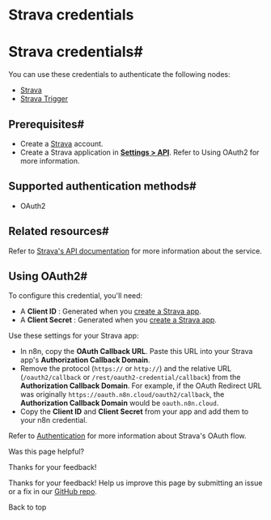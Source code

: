 # Strava credentials

[ ](https://github.com/n8n-io/n8n-docs/edit/main/docs/integrations/builtin/credentials/strava.md "Edit this page")

# Strava credentials#

You can use these credentials to authenticate the following nodes:

  * [Strava](../../app-nodes/n8n-nodes-base.strava/)
  * [Strava Trigger](../../trigger-nodes/n8n-nodes-base.stravatrigger/)



## Prerequisites#

  * Create a [Strava](https://strava.com) account.
  * Create a Strava application in [**Settings > API**](https://www.strava.com/settings/api). Refer to Using OAuth2 for more information.



## Supported authentication methods#

  * OAuth2



## Related resources#

Refer to [Strava's API documentation](https://developers.strava.com/docs/reference/) for more information about the service.

## Using OAuth2#

To configure this credential, you'll need:

  * A **Client ID** : Generated when you [create a Strava app](https://developers.strava.com/docs/getting-started/#account).
  * A **Client Secret** : Generated when you [create a Strava app](https://developers.strava.com/docs/getting-started/#account).



Use these settings for your Strava app:

  * In n8n, copy the **OAuth Callback URL**. Paste this URL into your Strava app's **Authorization Callback Domain**.
  * Remove the protocol (`https://` or `http://`) and the relative URL (`/oauth2/callback` or `/rest/oauth2-credential/callback`) from the **Authorization Callback Domain**. For example, if the OAuth Redirect URL was originally `https://oauth.n8n.cloud/oauth2/callback`, the **Authorization Callback Domain** would be `oauth.n8n.cloud`.
  * Copy the **Client ID** and **Client Secret** from your app and add them to your n8n credential.



Refer to [Authentication](https://developers.strava.com/docs/authentication/) for more information about Strava's OAuth flow.

Was this page helpful? 

Thanks for your feedback! 

Thanks for your feedback! Help us improve this page by submitting an issue or a fix in our [GitHub repo](https://github.com/n8n-io/n8n-docs). 

Back to top 
